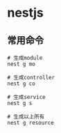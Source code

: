 # nestjs

## 常用命令

```shell
# 生成module
nest g mo   

# 生成controller
nest g co

# 生成service
nest g s

# 生成以上所有
nest g resource
```
